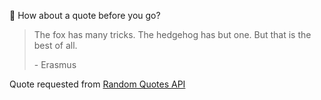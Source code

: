📣 How about a quote before you go?

> The fox has many tricks. The hedgehog has but one. But that is the best of all.
>
> <p>- Erasmus</p>

Quote requested from [Random Quotes API](https://github.com/lukePeavey/quotable)
